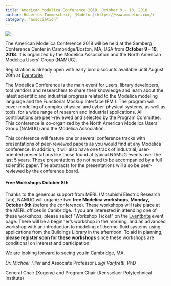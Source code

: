 ```yaml
---
title: American Modelica Conference 2018, October 9 - 10, 2018 
author: Hubertus Tummescheit, [Modelon](https://www.modelon.com/)
category: “association”
---
```


![](https://img.evbuc.com/https%3A%2F%2Fcdn.evbuc.com%2Fimages%2F36908542%2F232427334571%2F1%2Foriginal.jpg?w=800&rect=0%2C149%2C1486%2C743&s=11377e10a546a2aeb2884502bfaba381)

The American Modelica Conference 2018 will be held at the Samberg Conference Center in Cambridge/Boston, MA, USA
from **October 9 - 10, 2018**. It is organized by the Modelica Association and the North American Modelica
Users' Group (NAMUG).

Registration is already open with early bird discounts available until August 20th at
[Eventbrite](https://www.eventbrite.com/e/the-american-modelica-conference-2018-tickets-39188362447)

The Modelica Conference is the main event for users, library developers, tool vendors and researchers to
share their knowledge and learn about the latest scientific and industrial progress related to the Modelica
modeling language and the Functional Mockup Interface (FMI). The program will cover modeling of complex
physical and cyber-physical systems, as well as tools, for a wide range of research and industrial
applications. All contributions are peer-reviewed and selected by the Program Committee. This conference
is co-organized by the North American Modelica Users' Group (NAMUG) and the Modelica Association. 

This conference will feature one or several conference tracks with presentations of peer-reviewed papers as
you would find at any Modelica conference.  In addition, it will also have one track of industrial,
user-oriented presentations like those found at typical NAMUG events over the last 5 years.  These presentations
do not need to be accompanied by a full scientific paper. The abstracts for the presentations will also
be peer-reviewed by the conference board. 

#### Free Workshops October 8th

Thanks to the generous support from MERL (Mitsubishi Electric Research Lab), NAMUG
will organize two **free Modelica workshops, Monday, October 8th** (before the conference).  These workshops
will take place at the MERL offices in Cambridge. If you are interested in attending one of these workshops,
please select "Workshop Ticket" on the
[Eventbrite](https://www.eventbrite.com/e/the-american-modelica-conference-2018-tickets-39188362447) event page.
There will be a beginner’s workshop in the morning, and an advanced workshop with an introduction to
modeling of thermo-fluid systems using applications from the Buildings Library in the afternoon. To aid in planning,
**please register soon for these workshops** since these workshops are conditional on interest and participation.

We are looking forward to seeing you in Cambridge, MA.

*Dr. Michael Tiller* and Associate Professor *Luigi Vanfretti*, PhD

General Chair (Xogeny) and Program Chair (Rensselaer Polytechnical Institute)

